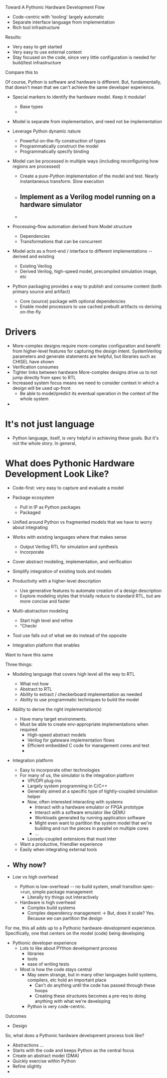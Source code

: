 Toward A Pythonic Hardware Development Flow

- Code-centric with 'tooling' largely automatic
- Separate interface language from implementation
- Rich tool infrastructure

Results:
- Very easy to get started
- Very easy to use external content
- Stay focused on the code, since very little configuration is needed for build/test infrastructure

Compare this to 

Of course, Python is software and hardware is different. But, fundamentally, that 
doesn't mean that we can't achieve the same developer experience.

- Special markers to identify the hardware model. Keep it modular!
  - Base types
  - 
- Model is separate from implementation, and need not be implementation
- Leverage Python dynamic nature
  - Powerful on-the-fly construction of types
  - Programmatically construct the model
  - Programmatically specify binding

- Model can be processed in multiple ways (including reconfiguring how regions are processed)
  - Create a pure-Python implementation of the model and test. Nearly instantaneous transform. Slow execution
  - Implement as a Verilog model running on a hardware simulator
    - 
  - 
- Processing-flow automation derived from Model structure
  - Dependencies
  - Transformations that can be concurrent
- Model acts as a front-end / interface to different implementations -- derived and existing
  - Existing Verilog
  - Derived Verilog, high-speed model, precompiled simulation image, etc
- Python packaging provides a way to publish and consume content (both primary source and artifact)
  - Core (source) package with optional dependencies
  - Enable model processors to use cached prebuilt artifacts vs deriving on-the-fly


# Drivers
- More-complex designs require more-complex configuration and benefit from 
  higher-level features for capturing the design intent. SystemVerilog
  parameters and generate statements are helpful, but libraries such as
  CHISEL have shown 
- Verification consumes
- Tighter links between hardware 
More-complex designs drive us to not jump directly from spec to RTL
- Increased system focus means we need to consider context in which
  a design will be used up-front
  - Be able to model/predict its eventual operation in the context of the whole system
- 

# It's not just language

- Python language, itself, is very helpful in achieving these goals. But it's
  not the whole story. In general, 

# What does Pythonic Hardware Development Look Like?

- Code-first: very easy to capture and evaluate a model
- Package ecosystem
  - Pull in IP as Python packages
  - Packaged 

- Unified around Python vs fragmented models that we have to worry about integrating
- Works with existing languages where that makes sense 
  - Output Verilog RTL for simulation and synthesis
  - Incorporate 
- Cover abstract modeling, implementation, and verification
- Simplify integration of existing tools and models
- Productivity with a higher-level description
  - Use generative features to automate creation of a design description
  - Explore modeling styles that trivially reduce to standard RTL, but are more concise and faster
- Multi-abstraction modeling
  - Start high level and refine
  - "Checkr
- Tool use falls out of what we do instead of the opposite
- Integration platform that enables 


Want to have this same 

Three things:
- Modeling language that covers high level all the way to RTL
  - What not how
  - Abstract to RTL
  - Ability to extract / checkerboard implementation as needed
  - Ability to use programmatic techniques to build the model
- Ability to derive the right implementation(s)
  - Have many target environments. 
  - Must be able to create env-appropriate implementations when required
    - High-speed abstract models 
    - Verilog for gateware implementation flows
    - Efficient embedded C code for management cores and test
    - 
- Integration platform 
  - Easy to incorporate other technologies
  - For many of us, the simulator is the integration platform
    - VPI/DPI plug-ins
    - Largely system programming in C/C++
    - Generally aimed at a specific type of tightly-coupled simulation helper
    - Now, often interested interacting with systems
      - Interact with a hardware emulator or FPGA prototype
      - Interact with a software emulator like QEMU
      - Workloads generated by running application software
      - Might even want to partition the system model that we're building
        and run the pieces in parallel on multiple cores
      - ...
    - Loosely-coupled extensions that must inter
  - Want a productive, friendlier experience
  - Easily when integrating external tools

- Why now? 
  - 

- Low vs high overhead
  - Python is low-overhead -- no build system, small transition spec->run, simple package management
    - Literally try things out interactively
  - Hardware is high overhead
    - Complex build systems
    - Complex dependency management
  -> But, does it scale? Yes. Because we can partition the design

For me, this all adds up to a Pythonic hardware-development experience. Specifically,
one that centers on the model (code) being developing
- Pythonic developer experience
  - Lots to like about PYthon development process
    - libraries
    - tools
    - ease of writing tests
  - Most is how the code stays central
    - May seem strange, but in many other languages build systems, compilers, etc hold an important place
      - Can't *do* anything until the code has passed through these hoops
      - Creating these structures becomes a pre-req to doing anything with what we're developing
    - Python is very code-centric.

Outcomes
- Design

So, what does a Pythonic hardware development process look like?
- Abstractions ...
- Starts with the code and keeps Python as the central focus
- Create an abstract model (DMA)
- Quickly exercise within Python
- Refine slightly
- 